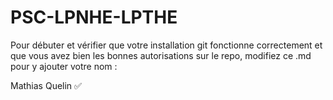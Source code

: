 # PSC-LPNHE-LPTHE

Pour débuter et vérifier que votre installation git fonctionne correctement et que vous avez bien les bonnes autorisations sur le repo, modifiez ce .md pour y ajouter votre nom :

Mathias Quelin ✅